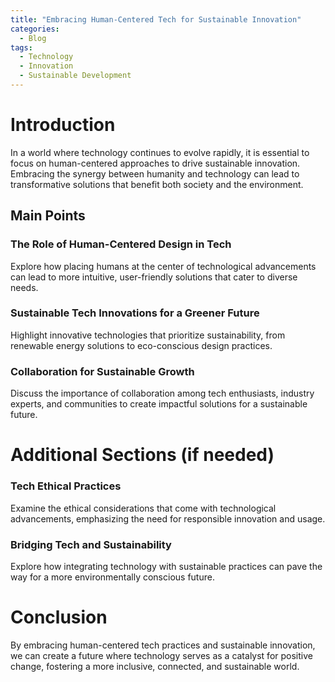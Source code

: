 ```yaml
---
title: "Embracing Human-Centered Tech for Sustainable Innovation"
categories:
  - Blog
tags:
  - Technology
  - Innovation
  - Sustainable Development
---
```


# Introduction
In a world where technology continues to evolve rapidly, it is essential to focus on human-centered approaches to drive sustainable innovation. Embracing the synergy between humanity and technology can lead to transformative solutions that benefit both society and the environment.

## Main Points
### The Role of Human-Centered Design in Tech
Explore how placing humans at the center of technological advancements can lead to more intuitive, user-friendly solutions that cater to diverse needs.

### Sustainable Tech Innovations for a Greener Future
Highlight innovative technologies that prioritize sustainability, from renewable energy solutions to eco-conscious design practices.

### Collaboration for Sustainable Growth
Discuss the importance of collaboration among tech enthusiasts, industry experts, and communities to create impactful solutions for a sustainable future.

# Additional Sections (if needed)
### Tech Ethical Practices
Examine the ethical considerations that come with technological advancements, emphasizing the need for responsible innovation and usage.

### Bridging Tech and Sustainability
Explore how integrating technology with sustainable practices can pave the way for a more environmentally conscious future.

# Conclusion
By embracing human-centered tech practices and sustainable innovation, we can create a future where technology serves as a catalyst for positive change, fostering a more inclusive, connected, and sustainable world.